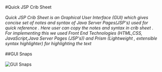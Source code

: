 #Quick JSP Crib Sheet</br></br>
*Quick JSP Crib Sheet is an Graphical User Interface (GUI) which gives concise set of notes and syntax of Java Server Pages(JSP's) used for quick reference . Here user can copy the notes and syntax in crib sheet . For implementing this we used Front End Technologies (HTML,CSS, JavaScript,Java Server Pages (JSP's)) and Prism (Lightweight , extensible syntax highlighter) for highlighting the text*</br></br>
##GUI Snaps</br></br>
![GUI Snaps](https://1.bp.blogspot.com/-isyYfttfNCc/YI1-sq2I24I/AAAAAAAAAAw/Mj_LhYlBBgsAD8u3X9HDa19T710y1LrMACNcBGAsYHQ/s16000/jsp-crib-sheet.png)
